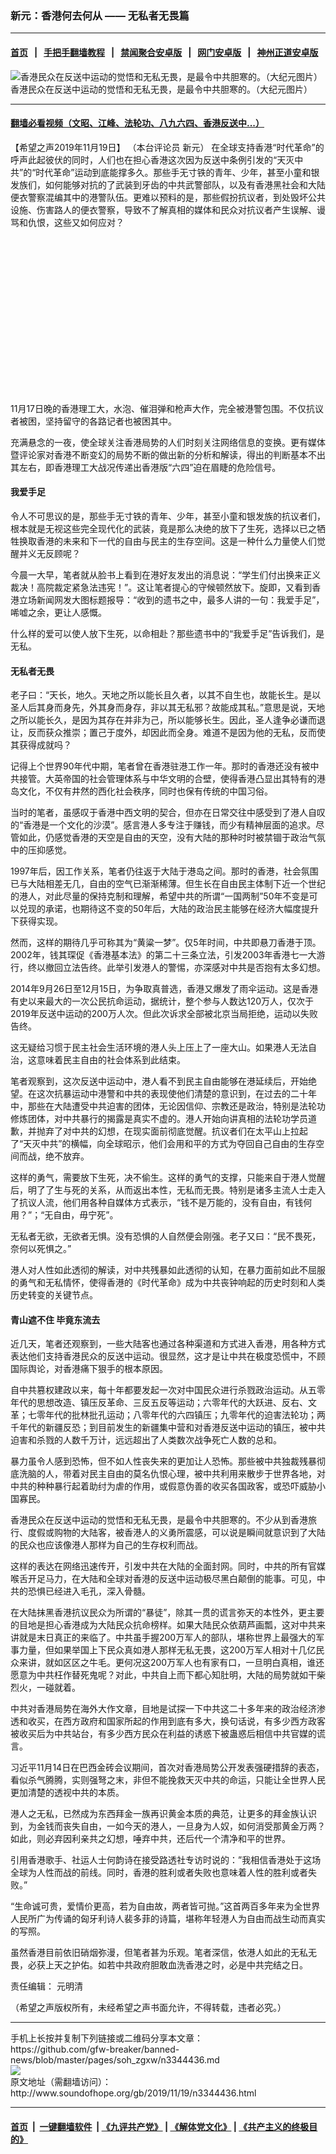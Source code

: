 ### 新元：香港何去何从 —— 无私者无畏篇
------------------------

#### [首页](https://github.com/gfw-breaker/banned-news/blob/master/README.md) &nbsp;&nbsp;|&nbsp;&nbsp; [手把手翻墙教程](https://github.com/gfw-breaker/guides/wiki) &nbsp;&nbsp;|&nbsp;&nbsp; [禁闻聚合安卓版](https://github.com/gfw-breaker/bn-android) &nbsp;&nbsp;|&nbsp;&nbsp; [网门安卓版](https://github.com/oGate2/oGate) &nbsp;&nbsp;|&nbsp;&nbsp; [神州正道安卓版](https://github.com/SzzdOgate/update) 



<div class="zhidingtu">
 <div class="ar-wrap-3x2">
  <img alt="香港民众在反送中运动的觉悟和无私无畏，是最令中共胆寒的。（大纪元图片）" class="ar-wrap-inside-fill" src="http://img.soundofhope.org/2019/08/13-3-1-600x400-800x533-600x400.jpg"/>
 </div>
 <div class="caption">
  香港民众在反送中运动的觉悟和无私无畏，是最令中共胆寒的。（大纪元图片）
 </div>
</div>
<hr/>


#### [翻墙必看视频（文昭、江峰、法轮功、八九六四、香港反送中...）](https://github.com/gfw-breaker/banned-news/blob/master/pages/links.md)

<div class="content">
 <p>
  <span class="content-info-date">
   【希望之声2019年11月19日】
  </span>
  <span class="content-info-type">
   （本台评论员 新元）
  </span>
  在全球支持香港“时代革命”的呼声此起彼伏的同时，人们也在担心香港这次因为反送中条例引发的“天灭中共”的“时代革命”运动到底能撑多久。那些手无寸铁的青年、少年，甚至小童和银发族们，如何能够对抗的了武装到牙齿的中共武警部队，以及有香港黑社会和大陆便衣警察混编其中的港警队伍。更难以预料的是，那些假扮抗议者，到处毁坏公共设施、伤害路人的便衣警察，导致不了解真相的媒体和民众对抗议者产生误解、谩骂和仇恨，这些又如何应对？
 </p>
 <div class="widget ad-300x250 ad-ecf">
  <!-- ZW30 Post Embed 300x250 1 -->
  <ins class="adsbygoogle" data-ad-client="ca-pub-1519518652909441" data-ad-slot="9768754376" style="display:inline-block;width:300px;height:250px">
  </ins>
 </div>
 <p>
  11月17日晚的香港理工大，水泡、催泪弹和枪声大作，完全被港警包围。不仅抗议者被困，坚持留守的各路记者也被困其中。
 </p>
 <p>
  充满悬念的一夜，使全球关注香港局势的人们时刻关注网络信息的变换。更有媒体暨评论家对香港不断变幻的局势不断的做出新的分析和解读，得出的判断基本不出其左右，即香港理工大战况传递出香港版“六四”迫在眉睫的危险信号。
 </p>
 <h4>
  我爱手足
 </h4>
 <p>
  令人不可思议的是，那些手无寸铁的青年、少年，甚至小童和银发族的抗议者们，根本就是无视这些完全现代化的武装，竟是那么决绝的放下了生死，选择以已之牺牲换取香港的未来和下一代的自由与民主的生存空间。这是一种什么力量使人们觉醒并义无反顾呢？
 </p>
 <p>
  今晨一大早，笔者就从脸书上看到在港好友发出的消息说：“学生们付出换来正义裁决！高院裁定紧急法违宪！”。这让笔者提心的守候顿然放下。旋即，又看到香港立场新闻网发大图标题报导：“收到的遗书之中，最多人讲的一句：我爱手足”，唏嘘之余，更让人感慨。
 </p>
 <p>
  什么样的爱可以使人放下生死，以命相赴？那些遗书中的“我爱手足”告诉我们，是无私。
 </p>
 <h4>
  无私者无畏
 </h4>
 <p>
  老子曰：“天长，地久。天地之所以能长且久者，以其不自生也，故能长生。是以圣人后其身而身先，外其身而身存，非以其无私邪？故能成其私。”意思是说，天地之所以能长久，是因为其存在并非为己，所以能够长生。因此，圣人逢争必谦而退让，反而获众推崇；置己于度外，却因此而全身。难道不是因为他的无私，反而使其获得成就吗？
 </p>
 <p>
  记得上个世界90年代中期，笔者曾在香港驻港工作一年。那时的香港还没有被中共接管。大英帝国的社会管理体系与中华文明的合壁，使得香港凸显出其特有的港岛文化，不仅有井然的西化社会秩序，同时也保有传统的中国习俗。
 </p>
 <p>
  当时的笔者，虽感叹于香港中西文明的契合，但亦在日常交往中感受到了港人自叹的“香港是一个文化的沙漠”。感言港人多专注于赚钱，而少有精神层面的追求。尽管如此，仍感觉香港的天空是自由的天空，没有大陆的那种时时被禁锢于政治气氛中的压抑感觉。
 </p>
 <div>
 </div>
 <p>
  1997年后，因工作关系，笔者仍往返于大陆于港岛之间。那时的香港，社会氛围已与大陆相差无几，自由的空气已渐渐稀薄。但生长在自由民主体制下近一个世纪的港人，对此尽量的保持克制和理解，希望中共的所谓“一国两制”50年不变是可以兑现的承诺，也期待这不变的50年后，大陆的政治民主能够在经济大幅度提升下获得实现。
 </p>
 <p>
  然而，这样的期待几乎可称其为“黄粱一梦”。仅5年时间，中共即悬刀香港于顶。2002年，钱其琛促《香港基本法》的第二十三条立法，引发2003年香港七一大游行，终以撤回立法告终。此举引发港人的警惕，亦深感对中共是否抱有太多幻想。
 </p>
 <p>
  2014年9月26日至12月15日，为争取真普选，香港又爆发了雨伞运动。这是香港有史以来最大的一次公民抗命运动，据统计，整个参与人数达120万人，仅次于2019年反送中运动的200万人次。但此次诉求全部被北京当局拒绝，运动以失败告终。
 </p>
 <p>
  这无疑给习惯于民主社会生活环境的港人头上压上了一座大山。如果港人无法自治，这意味着民主自由的社会体系到此结束。
 </p>
 <p>
  笔者观察到，这次反送中运动中，港人看不到民主自由能够在港延续后，开始绝望。在这次抗暴运动中港警和中共的表现使他们清楚的意识到，在过去的二十年中，那些在大陆遭受中共迫害的团体，无论因信仰、宗教还是政治，特别是法轮功修炼团体，对中共暴行的揭露是真实不虚的。港人开始向讲真相的法轮功学员道歉，并抛弃了对中共的幻想，在现实面前彻底觉醒。抗议者们在太平山上拉起了“天灭中共”的横幅，向全球昭示，他们会用和平的方式为夺回自己自由的生存空间而战，绝不放弃。
 </p>
 <p>
  这样的勇气，需要放下生死，决不偷生。这样的勇气的支撑，只能来自于港人觉醒后，明了了生与死的关系，从而返出本性，无私而无畏。特别是诸多主流人士走入了抗议人流，他们用各种自媒体方式表示，“钱不是万能的，没有自由，有钱何用？”；“无自由，毋宁死”。
 </p>
 <p>
  无私者无欲，无欲者无惧。没有恐惧的人自然便会刚强。老子又曰：“民不畏死，奈何以死惧之。”
 </p>
 <p>
  港人对人性如此透彻的解读，对中共残暴如此透彻的认知，在暴力面前如此不屈服的勇气和无私情怀，使得香港的《时代革命》成为中共丧钟响起的历史时刻和人类历史转变的关键节点。
 </p>
 <h4>
  青山遮不住 毕竟东流去
 </h4>
 <p>
  近几天，笔者还观察到，一些大陆客也通过各种渠道和方式进入香港，用各种方式表达他们支持香港民众的反送中运动。很显然，这才是让中共在极度恐慌中，不顾国际舆论，对香港痛下狠手的根本原因。
 </p>
 <p>
  自中共篡权建政以来，每十年都要发起一次对中国民众进行杀戮政治运动。从五零年代的思想改造、镇压反革命、三反五反等运动；六零年代的大跃进、反右、文革；七零年代的批林批孔运动；八零年代的六四镇压；九零年代的迫害法轮功；两千年代的新疆反恐；到目前发生的新疆集中营和对香港反送中运动的镇压，被中共迫害和杀戮的人数千万计，远远超出了人类数次战争死亡人数的总和。
 </p>
 <p>
  暴力虽令人感到恐怖，但不如人性丧失来的更加让人恐怖。那些被中共独裁残暴彻底洗脑的人，带着对民主自由的莫名仇恨心理，被中共利用来散步于世界各地，对中共的种种暴行起着助纣为虐的作用，或假意伪善的收买各国政客，或恐吓威胁小国寡民。
 </p>
 <p>
  香港民众在反送中运动的觉悟和无私无畏，是最令中共胆寒的。不少从到香港旅行、度假或购物的大陆客，被香港人的义勇所震感，可以说是瞬间就意识到了大陆的民众也应该像港人那样为自己的生存权利而战。
 </p>
 <p>
  这样的表达在网络迅速传开，引发中共在大陆的全面封网。同时，中共的所有官媒喉舌开足马力，在大陆和全球对香港的反送中运动极尽黑白颠倒的能事。可见，中共的恐惧已经进入毛孔，深入骨髓。
 </p>
 <p>
  在大陆抹黑香港抗议民众为所谓的“暴徒”，除其一贯的谎言弥天的本性外，更主要的目地是担心香港成为大陆民众抗命榜样。如果大陆民众依葫芦画瓢，这对中共来讲就是末日真正的来临了。中共虽手握200万军人的部队，堪称世界上最强大的军事力量，但如果举国上下民众真如港人那样无私无畏，这200万军人相对十几亿民众来讲，就如区区之牛毛。更何况这200万军人也有家有口，一旦明白真相，谁还愿意为中共枉作替死鬼呢？对此，中共自上而下都心知肚明，大陆的局势就如干柴烈火，一碰就着。
 </p>
 <p>
  中共对香港局势在海外大作文章，目地是试探一下中共这二十多年来的政治经济渗透和收买，在西方政府和国家所起的作用到底有多大，换句话说，有多少西方政客被收买后为中共站台，有多少西方民众在利益的诱惑下被蛊惑后相信中共官媒的谎言。
 </p>
 <p>
  习近平11月14日在巴西金砖会议期间，首次对香港局势公开发表强硬措辞的表态，看似杀气腾腾，实则强弩之末，非但不能挽救天灭中共的命运，只能让全世界人民更加清楚的透视中共的本质。
 </p>
 <p>
  港人之无私，已然成为东西拜金一族再识黄金本质的典范，让更多的拜金族认识到，为金钱而丧失自由，一如今天的港人，一旦身为人奴，如何消受那黄金万两？如此，则必弃因利亲共之幻想，唾弃中共，还后代一个清净和平的世界。
 </p>
 <p>
  引用香港歌手、社运人士何韵诗在接受路透社专访时说的：”我相信香港处于这场全球为人性而战的前线。同时，香港的胜利或者失败也意味着人性的胜利或者失败。”
 </p>
 <p>
  “生命诚可贵，爱情价更高，若为自由故，两者皆可抛。”这首两百多年来为全世界人民所广为传诵的匈牙利诗人裴多菲的诗篇，堪称年轻港人为自由而战生动而真实的写照。
 </p>
 <p>
  虽然香港目前依旧硝烟弥漫，但笔者甚为乐观。笔者深信，依港人如此的无私无畏，必获上天之护佑。如若中共政府胆敢血洗香港之时，必是中共完结之日。
 </p>
 <div class="content-info-btm">
  <p class="content-info-zerenbianji">
   <span class="content-info-title">
    责任编辑：
   </span>
   <span class="content-info-content">
    元明清
   </span>
  </p>
  <p class="content-info-refernote">
   （希望之声版权所有，未经希望之声书面允许，不得转载，违者必究。）
  </p>
 </div>
</div>

<hr/>
手机上长按并复制下列链接或二维码分享本文章：<br/>
https://github.com/gfw-breaker/banned-news/blob/master/pages/soh_zgxw/n3344436.md <br/>
<a href='https://github.com/gfw-breaker/banned-news/blob/master/pages/soh_zgxw/n3344436.md'><img src='https://github.com/gfw-breaker/banned-news/blob/master/pages/soh_zgxw/n3344436.md.png'/></a> <br/>
原文地址（需翻墙访问）：http://www.soundofhope.org/gb/2019/11/19/n3344436.html


------------------------
#### [首页](https://github.com/gfw-breaker/banned-news/blob/master/README.md) &nbsp;|&nbsp; [一键翻墙软件](https://github.com/gfw-breaker/nogfw/blob/master/README.md) &nbsp;| [《九评共产党》](https://github.com/gfw-breaker/9ping.md/blob/master/README.md#九评之一评共产党是什么) | [《解体党文化》](https://github.com/gfw-breaker/jtdwh.md/blob/master/README.md) | [《共产主义的终极目的》](https://github.com/gfw-breaker/gczydzjmd.md/blob/master/README.md)


<img src='http://gfw-breaker.win/banned-news/pages/soh_zgxw/n3344436.md' width='0px' height='0px'/>